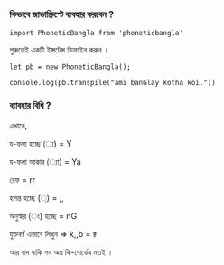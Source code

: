 ### কিভাবে জাভাস্ক্রিপ্টে ব্যবহার করবেন ?

  `import PhoneticBangla from 'phoneticbangla'`

শুরুতেই একটি ইন্সটেন্স ডিফাইন করুন ।

`let pb = new PhoneticBangla();`

`console.log(pb.transpile("ami banGlay kotha koi."))`
  

### ব্যাবহার বিধি ?

এখানে,

য-ফলা হচ্ছে (্য) = Y

য-ফলা আকার (্যা) = Ya

রেফ = rr

হসন্ত হচ্ছে (◌্) = ,,

অনুস্বার (ং) হচ্ছে = nG

যুক্তবর্ণ এভাবে লিখুন => k,,b = ক্ব

  

আর বাদ বাকি সব অভ্র কি-বোর্ডের মতই ।
